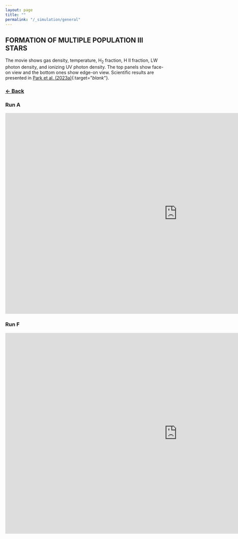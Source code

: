 ```yaml
---
layout: page
title: ""
permalink: "/_simulation/general"
---
```


## FORMATION OF MULTIPLE POPULATION III STARS
The movie shows gas density, temperature, H<sub>2</sub> fraction, H II fraction, LW photon density, and ionizing UV photon density.
The top panels show face-on view and the bottom ones show edge-on view.
Scientific results are presented in [Park et al. (2023a)](https://ui.adsabs.harvard.edu/abs/2023MNRAS.521.5334P/abstract){:target="_blank_"}.    

### [<- Back](https://jwpark5064.github.io/simulation)

### Run A
<iframe width="1080" height="630" src="https://www.youtube.com/embed/dFuQVl5JpVA" title="YouTube video player" frameborder="0" allow="accelerometer; autoplay; clipboard-write; encrypted-media; gyroscope; picture-in-picture" allowfullscreen></iframe>

### Run F
<iframe width="1080" height="630" src="https://youtu.be/9Z3nvCmwGyI" title="YouTube video player" frameborder="0" allow="accelerometer; autoplay; clipboard-write; encrypted-media; gyroscope; picture-in-picture" allowfullscreen></iframe>
